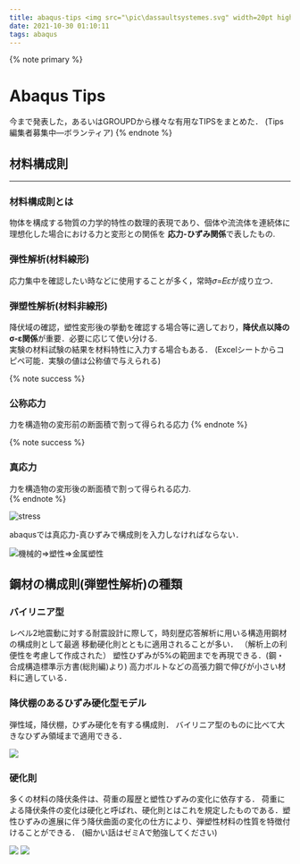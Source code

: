 ```yaml
---
title: abaqus-tips <img src="\pic\dassaultsystemes.svg" width=20pt hight=20pt>
date: 2021-10-30 01:10:11
tags: abaqus
---
```

{% note primary %}
# Abaqus Tips 
今まで発表した，あるいはGROUPDから様々な有用なTIPSをまとめた．
(Tips編集者募集中―ボランティア)
{% endnote %}

<!-- more -->

## 材料構成則
--- 
### 材料構成則とは

物体を構成する物質の力学的特性の数理的表現であり、個体や流流体を連続体に理想化した場合における力と変形との関係を
**応力-ひずみ関係**で表したもの.   

### 弾性解析(材料線形)
応力集中を確認したい時などに使用することが多く，常時𝜎=𝐸𝜀が成り立つ．

### 弾塑性解析(材料非線形)
降伏域の確認，塑性変形後の挙動を確認する場合等に適しており，**降伏点以降のσ-ε関係**が重要．必要に応じて使い分ける.  
実験の材料試験の結果を材料特性に入力する場合もある．
(Excelシートからコピペ可能．実験の値は公称値で与えられる)

{% note success %}
### 公称応力
力を構造物の変形前の断面積で割って得られる応力
{% endnote %}

{% note success %}
### 真応力
力を構造物の変形後の断面積で割って得られる応力.  
{% endnote %}

![stress](https://cdn.jsdelivr.net/gh/ChenYu-K/bridgewiki@master/pic/abaqus/materials/stress.png)

abaqusでは真応力-真ひずみで構成則を入力しなければならない．

![機械的⇒塑性⇒金属塑性](https://cdn.jsdelivr.net/gh/ChenYu-K/bridgewiki@master/pic/abaqus/materials/step0.png)

## 鋼材の構成則(弾塑性解析)の種類

### バイリニア型
レベル2地震動に対する耐震設計に際して，時刻歴応答解析に用いる構造用鋼材の構成則として最適
移動硬化則とともに適用されることが多い．
（解析上の利便性を考慮して作成された）
塑性ひずみが5%の範囲までを再現できる．(鋼・合成構造標準示方書(総則編)より)
高力ボルトなどの高張力鋼で伸びが小さい材料に適している．

### 降伏棚のあるひずみ硬化型モデル
弾性域，降伏棚，ひずみ硬化を有する構成則．
バイリニア型のものに比べて大きなひずみ領域まで適用できる．

<img src="https://cdn.jsdelivr.net/gh/ChenYu-K/bridgewiki@master/pic/abaqus/materials/mat1.png">

### 硬化則
多くの材料の降伏条件は、荷重の履歴と塑性ひずみの変化に依存する．
荷重による降伏条件の変化は硬化と呼ばれ、硬化則とはこれを規定したものである．塑性ひずみの進展に伴う降伏曲面の変化の仕方により、弾塑性材料の性質を特徴付けることができる．
(細かい話はゼミAで勉強してください)

<img src="https://cdn.jsdelivr.net/gh/ChenYu-K/bridgewiki@master/pic/abaqus/materials/mat2.png">
<img src="https://cdn.jsdelivr.net/gh/ChenYu-K/bridgewiki@master/pic/abaqus/materials/mat3.png">
